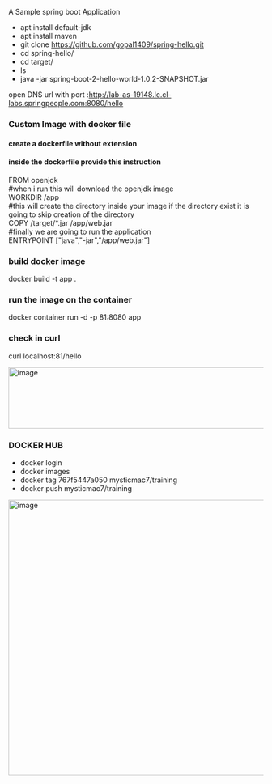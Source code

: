  A Sample spring boot Application 

  - apt install default-jdk
  - apt install maven
  - git clone https://github.com/gopal1409/spring-hello.git
  - cd spring-hello/
  - cd target/
  - ls
  - java -jar spring-boot-2-hello-world-1.0.2-SNAPSHOT.jar

open DNS url with port :http://lab-as-19148.lc.cl-labs.springpeople.com:8080/hello


### Custom Image with docker file 

#### create a dockerfile without extension 
#### inside the dockerfile provide this instruction

FROM openjdk
<br>
#when i run this will download the openjdk image<br>
WORKDIR /app<br>
#this will create the directory inside your image if the directory exist it is going to skip creation of the directory<br>
COPY /target/*.jar /app/web.jar<br>
#finally we are going to run the application<br>
ENTRYPOINT ["java","-jar","/app/web.jar"]<br>

### build docker image
docker build -t app . <br>

### run the image on the container
docker container run -d -p 81:8080 app<br>

### check in curl
curl localhost:81/hello<br>

<img width="628" height="121" alt="image" src="https://github.com/user-attachments/assets/3fcd0bfe-5662-4e11-a9d4-e2b35af5bfa0" />

### DOCKER HUB

 - docker login
- docker images
- docker tag 767f5447a050 mysticmac7/training
- docker push mysticmac7/training

<img width="899" height="545" alt="image" src="https://github.com/user-attachments/assets/089453d8-e9db-4d82-96f7-436227aecf5c" />
